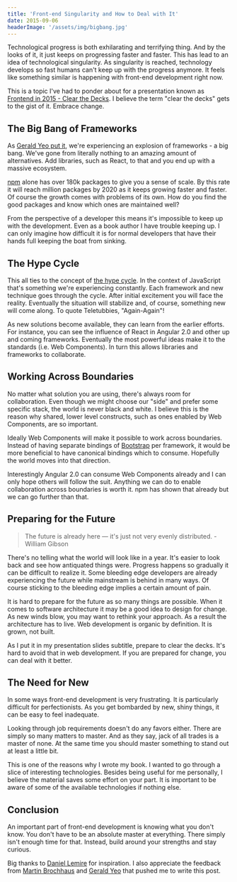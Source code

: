 ```yaml
---
title: 'Front-end Singularity and How to Deal with It'
date: 2015-09-06
headerImage: '/assets/img/bigbang.jpg'
---
```


Technological progress is both exhilarating and terrifying thing. And by the looks of it, it just keeps on progressing faster and faster. This has lead to an idea of technological singularity. As singularity is reached, technology develops so fast humans can't keep up with the progress anymore. It feels like something similar is happening with front-end development right now.

This is a topic I've had to ponder about for a presentation known as [Frontend in 2015 - Clear the Decks](https://survivejs.github.io/frontend-in-2015/). I believe the term "clear the decks" gets to the gist of it. Embrace change.

## The Big Bang of Frameworks

As [Gerald Yeo put it](https://twitter.com/geraldyeo/status/640036032138846208), we're experiencing an explosion of frameworks - a big bang. We've gone from literally nothing to an amazing amount of alternatives. Add libraries, such as React, to that and you end up with a massive ecosystem.

[npm](https://www.npmjs.com/) alone has over 180k packages to give you a sense of scale. By this rate it will reach million packages by 2020 as it keeps growing faster and faster. Of course the growth comes with problems of its own. How do you find the good packages and know which ones are maintained well?

From the perspective of a developer this means it's impossible to keep up with the development. Even as a book author I have trouble keeping up. I can only imagine how difficult it is for normal developers that have their hands full keeping the boat from sinking.

## The Hype Cycle

This all ties to the concept of [the hype cycle](https://en.wikipedia.org/wiki/Hype_cycle). In the context of JavaScript that's something we're experiencing constantly. Each framework and new technique goes through the cycle. After initial excitement you will face the reality. Eventually the situation will stabilize and, of course, something new will come along. To quote Teletubbies, "Again-Again"!

As new solutions become available, they can learn from the earlier efforts. For instance, you can see the influence of React in Angular 2.0 and other up and coming frameworks. Eventually the most powerful ideas make it to the standards (i.e. Web Components). In turn this allows libraries and frameworks to collaborate.

## Working Across Boundaries

No matter what solution you are using, there's always room for collaboration. Even though we might choose our "side" and prefer some specific stack, the world is never black and white. I believe this is the reason why shared, lower level constructs, such as ones enabled by Web Components, are so important.

Ideally Web Components will make it possible to work across boundaries. Instead of having separate bindings of [Bootstrap](http://getbootstrap.com/) per framework, it would be more beneficial to have canonical bindings which to consume. Hopefully the world moves into that direction.

Interestingly Angular 2.0 can consume Web Components already and I can only hope others will follow the suit. Anything we can do to enable collaboration across boundaries is worth it. npm has shown that already but we can go further than that.

## Preparing for the Future

> The future is already here — it's just not very evenly distributed. - William Gibson

There's no telling what the world will look like in a year. It's easier to look back and see how antiquated things were. Progress happens so gradually it can be difficult to realize it. Some bleeding edge developers are already experiencing the future while mainstream is behind in many ways. Of course sticking to the bleeding edge implies a certain amount of pain.

It is hard to prepare for the future as so many things are possible. When it comes to software architecture it may be a good idea to design for change. As new winds blow, you may want to rethink your approach. As a result the architecture has to live. Web development is organic by definition. It is grown, not built.

As I put it in my presentation slides subtitle, prepare to clear the decks. It's hard to avoid that in web development. If you are prepared for change, you can deal with it better.

## The Need for New

In some ways front-end development is very frustrating. It is particularly difficult for perfectionists. As you get bombarded by new, shiny things, it can be easy to feel inadequate.

Looking through job requirements doesn't do any favors either. There are simply so many matters to master. And as they say, jack of all trades is a master of none. At the same time you should master something to stand out at least a little bit.

This is one of the reasons why I wrote my book. I wanted to go through a slice of interesting technologies. Besides being useful for me personally, I believe the material saves some effort on your part. It is important to be aware of some of the available technologies if nothing else.

## Conclusion

An important part of front-end development is knowing what you don't know. You don't have to be an absolute master at everything. There simply isn't enough time for that. Instead, build around your strengths and stay curious.

Big thanks to [Daniel Lemire](http://lemire.me/blog/archives/2015/09/04/revisiting-vernor-vinges-predictions-for-2025/) for inspiration. I also appreciate the feedback from [Martin Brochhaus](https://twitter.com/mbrochh) and [Gerald Yeo](https://twitter.com/geraldyeo) that pushed me to write this post.
